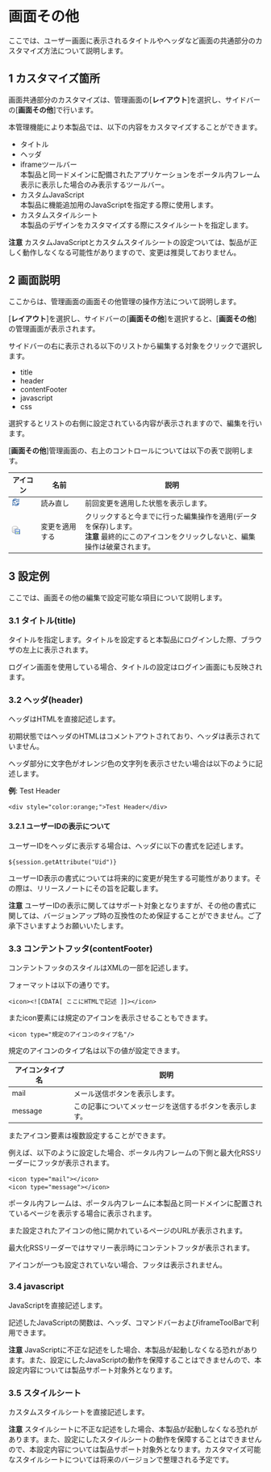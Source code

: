 # 画面その他

ここでは、ユーザー画面に表示されるタイトルやヘッダなど画面の共通部分のカスタマイズ方法について説明します。

## 1 カスタマイズ箇所

画面共通部分のカスタマイズは、管理画面の[__レイアウト__]を選択し、サイドバーの[__画面その他__]で行います。

本管理機能により本製品では、以下の内容をカスタマイズすることができます。

* タイトル
* ヘッダ
* iframeツールバー  
  本製品と同一ドメインに配備されたアプリケーションをポータル内フレーム表示に表示した場合のみ表示するツールバー。
* カスタムJavaScript  
  本製品に機能追加用のJavaScriptを指定する際に使用します。
* カスタムスタイルシート  
  本製品のデザインをカスタマイズする際にスタイルシートを指定します。

**注意** カスタムJavaScriptとカスタムスタイルシートの設定ついては、製品が正しく動作しなくなる可能性がありますので、変更は推奨しておりません。


## 2 画面説明

ここからは、管理画面の画面その他管理の操作方法について説明します。

[__レイアウト__]を選択し、サイドバーの[__画面その他__]を選択すると、[__画面その他__]の管理画面が表示されます。

サイドバーの右に表示される以下のリストから編集する対象をクリックで選択します。

* title
* header
* contentFooter
* javascript
* css

選択するとリストの右側に設定されている内容が表示されますので、編集を行います。

[__画面その他__]管理画面の、右上のコントロールについては以下の表で説明します。

<table>
    <thead>
        <tr>
            <th>アイコン</th><th>名前</th><th>説明</th>
        </tr>
    </thead>
    <tbody>
        <tr>
            <td><img src="../../images/refresh.gif" alt="読み直しアイコン"></td>
            <td>読み直し</td>
            <td>前回変更を適用した状態を表示します。</td>
        </tr>
        <tr>
            <td><img src="../../images/apply_changes.gif" alt="変更を適用するアイコン"></td>
            <td>変更を適用する</td>
            <td>
                クリックすると今までに行った編集操作を適用(データを保存)します。<br>
                <strong>注意</strong> 最終的にこのアイコンをクリックしないと、編集操作は破棄されます。
            </td>
        </tr>
    </tbody>
</table>

## 3 設定例

ここでは、画面その他の編集で設定可能な項目について説明します。


### 3.1 タイトル(title)

タイトルを指定します。タイトルを設定すると本製品にログインした際、ブラウザの左上に表示されます。

ログイン画面を使用している場合、タイトルの設定はログイン画面にも反映されます。


### 3.2 ヘッダ(header)

ヘッダはHTMLを直接記述します。

初期状態ではヘッダのHTMLはコメントアウトされており、ヘッダは表示されていません。

ヘッダ部分に文字色がオレンジ色の文字列を表示させたい場合は以下のように記述します。

__例__: Test Header

```
<div style="color:orange;">Test Header</div>
```


#### 3.2.1 ユーザーIDの表示について

ユーザーIDをヘッダに表示する場合は、ヘッダに以下の書式を記述します。

```
${session.getAttribute("Uid")}
```

ユーザーID表示の書式については将来的に変更が発生する可能性があります。その際は、リリースノートにその旨を記載します。

**注意** ユーザーIDの表示に関してはサポート対象となりますが、その他の書式に関しては、バージョンアップ時の互換性のため保証することができません。ご了承下さいますようお願いいたします。


### 3.3 コンテントフッタ(contentFooter)

コンテントフッタのスタイルはXMLの一部を記述します。

フォーマットは以下の通りです。

```
<icon><![CDATA[ ここにHTMLで記述 ]]></icon>
```

またicon要素には規定のアイコンを表示させることもできます。

```
<icon type="規定のアイコンのタイプ名"/>
```

規定のアイコンのタイプ名は以下の値が設定できます。

<table>
    <thead>
        <tr>
            <th>アイコンタイプ名</th><th>説明</th>
        </tr>
    </thead>
    <tbody>
        <tr>
            <td>mail</td>
            <td>メール送信ボタンを表示します。</td>
        </tr>
        <tr>
            <td>message</td>
            <td>この記事についてメッセージを送信するボタンを表示します。</td>
        </tr>
    </tbody>
</table>

またアイコン要素は複数設定することができます。

例えば、以下のように設定した場合、ポータル内フレームの下側と最大化RSSリーダーにフッタが表示されます。

```
<icon type="mail"></icon>
<icon type="message"></icon>
```

ポータル内フレームは、ポータル内フレームに本製品と同一ドメインに配置されているページを表示する場合に表示されます。

また設定されたアイコンの他に開かれているページのURLが表示されます。

最大化RSSリーダーではサマリー表示時にコンテントフッタが表示されます。

アイコンが一つも設定されていない場合、フッタは表示されません。


### 3.4 javascript

JavaScriptを直接記述します。

記述したJavaScriptの関数は、ヘッダ、コマンドバーおよびiframeToolBarで利用できます。

**注意** JavaScriptに不正な記述をした場合、本製品が起動しなくなる恐れがあります。また、設定にしたJavaScriptの動作を保障することはできませんので、本設定内容については製品サポート対象外となります。


### 3.5 スタイルシート

カスタムスタイルシートを直接記述します。

**注意** スタイルシートに不正な記述をした場合、本製品が起動しなくなる恐れがあります。また、設定にしたスタイルシートの動作を保障することはできませんので、本設定内容については製品サポート対象外となります。カスタマイズ可能なスタイルシートについては将来のバージョンで整理される予定です。


